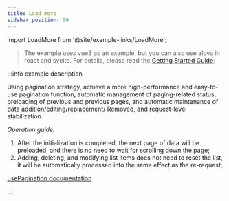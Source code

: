 ```yaml
---
title: Load more
sidebar_position: 50
---
```


import LoadMore from '@site/example-links/LoadMore';

> The example uses vue3 as an example, but you can also use alova in react and svelte. For details, please read the [Getting Started Guide](/overview/index);

<LoadMore></LoadMore>

:::info example description

Using pagination strategy, achieve a more high-performance and easy-to-use pagination function, automatic management of paging-related status, preloading of previous and previous pages, and automatic maintenance of data addition/editing/replacement/ Removed, and request-level stabilization.

_Operation guide:_

1. After the initialization is completed, the next page of data will be preloaded, and there is no need to wait for scrolling down the page;
2. Adding, deleting, and modifying list items does not need to reset the list, it will be automatically processed into the same effect as the re-request;

[usePagination documentation](/strategy/usePagination)

:::
